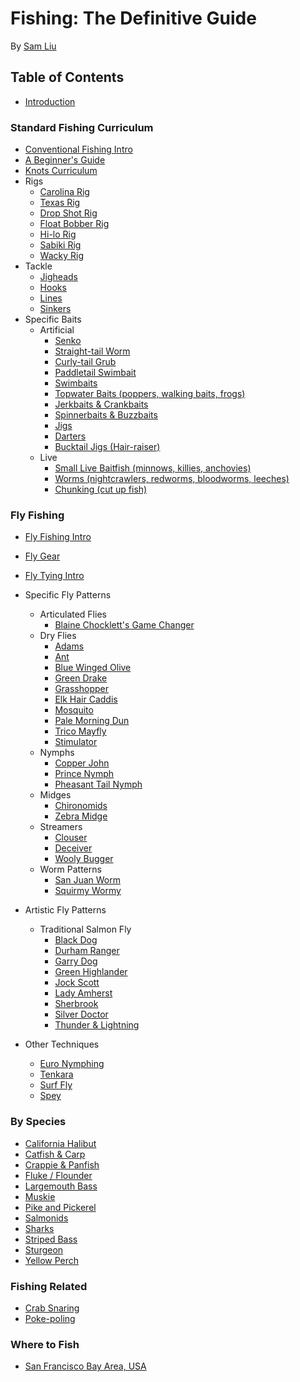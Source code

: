 # Fishing: The Definitive Guide

By [Sam Liu](https://samliu.io)

## Table of Contents

* [Introduction](01_intro.md)


### Standard Fishing Curriculum

* [Conventional Fishing Intro](#)
* [A Beginner's Guide](beginner.md)
* [Knots Curriculum](#)
* Rigs
  * [Carolina Rig](#)
  * [Texas Rig](#)
  * [Drop Shot Rig](#)
  * [Float Bobber Rig](#)
  * [Hi-lo Rig](#)
  * [Sabiki Rig](#)
  * [Wacky Rig](#)
* Tackle
  * [Jigheads](#)
  * [Hooks](#)
  * [Lines](#)
  * [Sinkers](#)
* Specific Baits
  * Artificial 
    * [Senko](#)
    * [Straight-tail Worm](#)
    * [Curly-tail Grub](#)
    * [Paddletail Swimbait](#)
    * [Swimbaits](#)
    * [Topwater Baits (poppers, walking baits, frogs)](#)
    * [Jerkbaits & Crankbaits](#)
    * [Spinnerbaits & Buzzbaits](#)
    * [Jigs](#) 
    * [Darters](#)
    * [Bucktail Jigs (Hair-raiser)](#)
  * Live
    * [Small Live Baitfish (minnows, killies, anchovies)](#)
    * [Worms (nightcrawlers, redworms, bloodworms, leeches)](#)
    * [Chunking (cut up fish)](#)

### Fly Fishing

* [Fly Fishing Intro](#)
* [Fly Gear](#)
* [Fly Tying Intro](#)
* Specific Fly Patterns
  * Articulated Flies
    * [Blaine Chocklett's Game Changer](#) 
  * Dry Flies
    * [Adams](#)
    * [Ant](#)
    * [Blue Winged Olive](#)
    * [Green Drake](#)
    * [Grasshopper](#)
    * [Elk Hair Caddis](#)
    * [Mosquito](#)
    * [Pale Morning Dun](#)
    * [Trico Mayfly](#)
    * [Stimulator](#)
  * Nymphs
    * [Copper John](#) 
    * [Prince Nymph](#)
    * [Pheasant Tail Nymph](#)
  * Midges
    * [Chironomids](#)
    * [Zebra Midge](#)
  * Streamers
    * [Clouser](#)
    * [Deceiver](#)
    * [Wooly Bugger](#)
  * Worm Patterns
    * [San Juan Worm](#)
    * [Squirmy Wormy](#) 

* Artistic Fly Patterns
  * Traditional Salmon Fly
    * [Black Dog](#)
    * [Durham Ranger](#)
    * [Garry Dog](#)
    * [Green Highlander](#)
    * [Jock Scott](#)
    * [Lady Amherst](#)
    * [Sherbrook](#)
    * [Silver Doctor](#)
    * [Thunder & Lightning](#)
* Other Techniques
  * [Euro Nymphing](#)
  * [Tenkara](#)
  * [Surf Fly](#)
  * [Spey](#)

### By Species

* [California Halibut](#)
* [Catfish & Carp](#)
* [Crappie & Panfish](#)
* [Fluke / Flounder](#)
* [Largemouth Bass](#)
* [Muskie](#)
* [Pike and Pickerel](#)
* [Salmonids](#)
* [Sharks](#)
* [Striped Bass](#)
* [Sturgeon](#)
* [Yellow Perch](#)

### Fishing Related

* [Crab Snaring](#)
* [Poke-poling](#)

### Where to Fish

* [San Francisco Bay Area, USA](https://goo.gl/cCDBp0)

